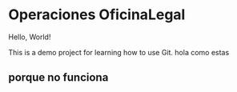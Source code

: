 # Operaciones OficinaLegal
 Hello, World!

This is a demo project for learning how to use Git.
hola como estas
## porque no funciona

